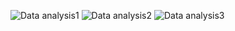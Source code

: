 ![Data analysis1](https://user-images.githubusercontent.com/88943059/133330379-5af1b724-3d47-4845-85e6-03d2e84336c6.jpeg)
![Data analysis2](https://user-images.githubusercontent.com/88943059/133330383-14b9b8c5-e843-4c72-8fa2-49b8f58ba325.jpeg)
![Data analysis3](https://user-images.githubusercontent.com/88943059/133330384-b6bbad08-59f3-4fbc-b5e6-369707ae2227.jpeg)
